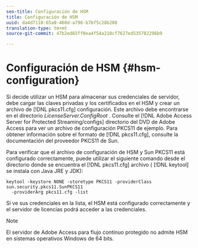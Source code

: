 ```yaml
---
seo-title: Configuración de HSM
title: Configuración de HSM
uuid: da4d7118-65a8-460d-a796-b7bf5c28b208
translation-type: tm+mt
source-git-commit: 47b2ed65ff0ea4f54a210cf7627ed535782296b9

---
```



# Configuración de HSM {#hsm-configuration}

Si decide utilizar un HSM para almacenar sus credenciales de servidor, debe cargar las claves privadas y los certificados en el HSM y crear un archivo de [!DNL pkcs11.cfg] configuración. Este archivo debe encontrarse en el directorio *LicenseServer.ConfigRoot* . Consulte el [!DNL Adobe Access Server for Protected Streaming/configs] directorio del DVD de Adobe Access para ver un archivo de configuración PKCS11 de ejemplo. Para obtener información sobre el formato de [!DNL pkcs11.cfg], consulte la documentación del proveedor PKCS11 de Sun.

Para verificar que el archivo de configuración de HSM y Sun PKCS11 está configurado correctamente, puede utilizar el siguiente comando desde el directorio donde se encuentra el [!DNL pkcs11.cfg] archivo ( [!DNL keytool] se instala con Java JRE y JDK):

```
keytool -keystore NONE -storetype PKCS11 -providerClass sun.security.pkcs11.SunPKCS11 
  -providerArg pkcs11.cfg -list
```

Si ve sus credenciales en la lista, el HSM está configurado correctamente y el servidor de licencias podrá acceder a las credenciales.

> [!NOTE]
> El servidor de Adobe Access para flujo continuo protegido no admite HSM en sistemas operativos Windows de 64 bits.

